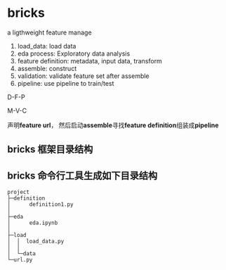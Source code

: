 # bricks

a ligthweight feature manage

1. load_data: load data
2. eda process: Exploratory data analysis
3. feature definition: metadata, input data, transform
4. assemble: construct
5. validation: validate feature set after assemble
6. pipeline: use pipeline to train/test 


D-F-P

M-V-C


声明**feature url**， 然后启动**assemble**寻找**feature definition**组装成**pipeline**

## bricks 框架目录结构


## bricks 命令行工具生成如下目录结构

```
project
├─definition
│      definition1.py
│
├─eda
│      eda.ipynb
│
├─load
│  │  load_data.py
│  │
│  └─data
└─url.py        
```
